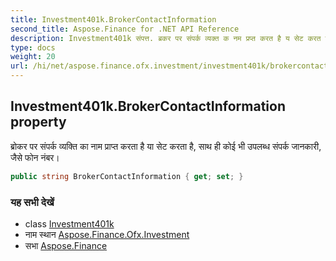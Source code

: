```yaml
---
title: Investment401k.BrokerContactInformation
second_title: Aspose.Finance for .NET API Reference
description: Investment401k संपत्त. ब्रकर पर संपर्क व्यक्त क नम प्रप्त करत है य सेट करत है सथ ह कई भ उपलब्ध संपर्क जनकर जैसे फन नंबर
type: docs
weight: 20
url: /hi/net/aspose.finance.ofx.investment/investment401k/brokercontactinformation/
---
```

## Investment401k.BrokerContactInformation property

ब्रोकर पर संपर्क व्यक्ति का नाम प्राप्त करता है या सेट करता है, साथ ही कोई भी उपलब्ध संपर्क जानकारी, जैसे फोन नंबर।

```csharp
public string BrokerContactInformation { get; set; }
```

### यह सभी देखें

* class [Investment401k](../)
* नाम स्थान [Aspose.Finance.Ofx.Investment](../../investment401k/)
* सभा [Aspose.Finance](../../../)


